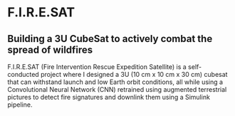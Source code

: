 # F.I.R.E.SAT

## Building a 3U CubeSat to actively combat the spread of wildfires
F.I.R.E.SAT (Fire Intervention Rescue Expedition Satellite) is a self-conducted project where I designed a 3U (10 cm x 10 cm x 30 cm) cubesat that can withstand launch and low Earth orbit conditions, all while using a Convolutional Neural Network (CNN) retrained using augmented terrestrial pictures to detect fire signatures and downlink them using a Simulink pipeline.
